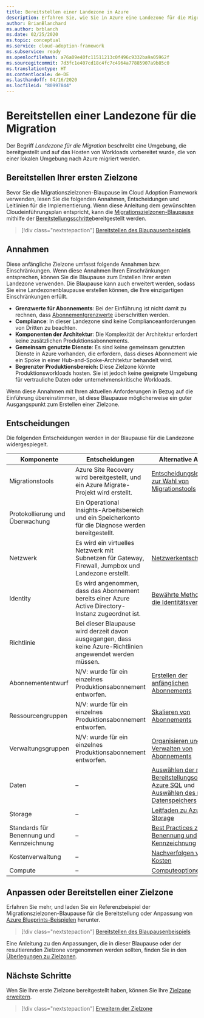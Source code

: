 ```yaml
---
title: Bereitstellen einer Landezone in Azure
description: Erfahren Sie, wie Sie in Azure eine Landezone für die Migration bereitstellen.
author: BrianBlanchard
ms.author: brblanch
ms.date: 02/25/2020
ms.topic: conceptual
ms.service: cloud-adoption-framework
ms.subservice: ready
ms.openlocfilehash: a76a09e40fc11511213c0f496c9332ba9a05962f
ms.sourcegitcommit: 7d3fc1e407cd18c4fc7c4964a77885907a9b85c0
ms.translationtype: HT
ms.contentlocale: de-DE
ms.lasthandoff: 04/16/2020
ms.locfileid: "80997844"
---
```

<!-- cSpell:ignore vCPUs jumpbox -->

# <a name="deploy-a-migration-landing-zone"></a>Bereitstellen einer Landezone für die Migration

Der Begriff *Landezone für die Migration* beschreibt eine Umgebung, die bereitgestellt und auf das Hosten von Workloads vorbereitet wurde, die von einer lokalen Umgebung nach Azure migriert werden.

## <a name="deploy-the-first-landing-zone"></a>Bereitstellen Ihrer ersten Zielzone

Bevor Sie die Migrationszielzonen-Blaupause im Cloud Adoption Framework verwenden, lesen Sie die folgenden Annahmen, Entscheidungen und Leitlinien für die Implementierung. Wenn diese Anleitung dem gewünschten Cloudeinführungsplan entspricht, kann die [Migrationszielzonen-Blaupause](https://docs.microsoft.com/azure/governance/blueprints/samples/caf-migrate-landing-zone) mithilfe der [Bereitstellungsschritte][deploy-sample]bereitgestellt werden.

> [!div class="nextstepaction"]
> [Bereitstellen des Blaupausenbeispiels][deploy-sample]

## <a name="assumptions"></a>Annahmen

Diese anfängliche Zielzone umfasst folgende Annahmen bzw. Einschränkungen. Wenn diese Annahmen Ihren Einschränkungen entsprechen, können Sie die Blaupause zum Erstellen Ihrer ersten Landezone verwenden. Die Blaupause kann auch erweitert werden, sodass Sie eine Landezonenblaupause erstellen können, die Ihre einzigartigen Einschränkungen erfüllt.

- **Grenzwerte für Abonnements**: Bei der Einführung ist nicht damit zu rechnen, dass [Abonnementgrenzwerte](https://docs.microsoft.com/azure/azure-resource-manager/management/azure-subscription-service-limits) überschritten werden.
- **Compliance**: In dieser Landezone sind keine Complianceanforderungen von Dritten zu beachten.
- **Komponenten der Architektur**: Die Komplexität der Architektur erfordert keine zusätzlichen Produktionsabonnements.
- **Gemeinsam genutzte Dienste**: Es sind keine gemeinsam genutzten Dienste in Azure vorhanden, die erfordern, dass dieses Abonnement wie ein Spoke in einer Hub-and-Spoke-Architektur behandelt wird.
- **Begrenzter Produktionsbereich:** Diese Zielzone könnte Produktionsworkloads hosten. Sie ist jedoch keine geeignete Umgebung für vertrauliche Daten oder unternehmenskritische Workloads.

Wenn diese Annahmen mit Ihren aktuellen Anforderungen in Bezug auf die Einführung übereinstimmen, ist diese Blaupause möglicherweise ein guter Ausgangspunkt zum Erstellen einer Zielzone.

## <a name="decisions"></a>Entscheidungen

Die folgenden Entscheidungen werden in der Blaupause für die Landezone widergespiegelt.

| Komponente                    | Entscheidungen                                                                                         | Alternative Ansätze                                                                                                                                                                                                                                                                |
|------------------------------|---------------------------------------------------------------------------------------------------|-------------------------------------------------------------------------------------------------------------------------------------------------------------------------------------------------------------------------------------------------------------------------------------- |
| Migrationstools              | Azure Site Recovery wird bereitgestellt, und ein Azure Migrate-Projekt wird erstellt.                | [Entscheidungsleitfaden zur Wahl von Migrationstools](../../decision-guides/migrate-decision-guide/index.md)                                                                                                                                                                                               |
| Protokollierung und Überwachung       | Ein Operational Insights-Arbeitsbereich und ein Speicherkonto für die Diagnose werden bereitgestellt.                |                                                                                                                                                                                                                                                                                       |
| Netzwerk                      | Es wird ein virtuelles Netzwerk mit Subnetzen für Gateway, Firewall, Jumpbox und Landezone erstellt.  | [Netzwerkentscheidungen](../considerations/networking-options.md)                                                                                                                                                                                                                       |
| Identity                     | Es wird angenommen, dass das Abonnement bereits einer Azure Active Directory-Instanz zugeordnet ist. | [Bewährte Methoden für die Identitätsverwaltung](https://docs.microsoft.com/azure/security/fundamentals/identity-management-best-practices?toc=https://docs.microsoft.com/azure/cloud-adoption-framework/toc.json&bc=https://docs.microsoft.com/azure/cloud-adoption-framework/_bread/toc.json) |
| Richtlinie                       | Bei dieser Blaupause wird derzeit davon ausgegangen, dass keine Azure-Richtlinien angewendet werden müssen.                        |                                                                                                                                                                                                                                                                                       |
| Abonnemententwurf          | N/V: wurde für ein einzelnes Produktionsabonnement entworfen.                                              | [Erstellen der anfänglichen Abonnements](../azure-best-practices/initial-subscriptions.md)                                                                                                                                                                                                      |
| Ressourcengruppen              | N/V: wurde für ein einzelnes Produktionsabonnement entworfen.                                              | [Skalieren von Abonnements](../azure-best-practices/scale-subscriptions.md)                                                                                                                                                                                                                 |
| Verwaltungsgruppen            | N/V: wurde für ein einzelnes Produktionsabonnement entworfen.                                              | [Organisieren und Verwalten von Abonnements](../azure-best-practices/organize-subscriptions.md)                                                                                                                                                                                                |
| Daten                         | –                                                                                               | [Auswählen der richtigen Bereitstellungsoption in Azure SQL](https://docs.microsoft.com/azure/sql-database/sql-database-paas-vs-sql-server-iaas) und [Auswählen des richtigen Datenspeichers](https://docs.microsoft.com/azure/architecture/guide/technology-choices/data-store-overview)                       |
| Storage                      | –                                                                                               | [Leitfaden zu Azure Storage](../considerations/storage-options.md)                                                                                                                                                                                                                        |
| Standards für Benennung und Kennzeichnung | –                                                                                               | [Best Practices zur Benennung und Kennzeichnung](../azure-best-practices/naming-and-tagging.md)                                                                                                                                                                                                    |
| Kostenverwaltung              | –                                                                                               | [Nachverfolgen von Kosten](../azure-best-practices/track-costs.md)                                                                                                                                                                                                                              |
| Compute                      | –                                                                                               | [Computeoptionen](../considerations/compute-options.md)                                                                                                                                                                                                                               |

## <a name="customize-or-deploy-a-landing-zone"></a>Anpassen oder Bereitstellen einer Zielzone

Erfahren Sie mehr, und laden Sie ein Referenzbeispiel der Migrationszielzonen-Blaupause für die Bereitstellung oder Anpassung von [Azure Blueprints-Beispielen][deploy-sample] herunter.

> [!div class="nextstepaction"]
> [Bereitstellen des Blaupausenbeispiels][deploy-sample]

Eine Anleitung zu den Anpassungen, die in dieser Blaupause oder der resultierenden Zielzone vorgenommen werden sollten, finden Sie in den [Überlegungen zu Zielzonen](../considerations/index.md).

## <a name="next-steps"></a>Nächste Schritte

Wen Sie Ihre erste Zielzone bereitgestellt haben, können Sie Ihre [Zielzone erweitern](../considerations/index.md).

> [!div class="nextstepaction"]
> [Erweitern der Zielzone](../considerations/index.md)

<!-- links -->

[deploy-sample]: https://docs.microsoft.com/azure/governance/blueprints/samples/caf-migrate-landing-zone/deploy

